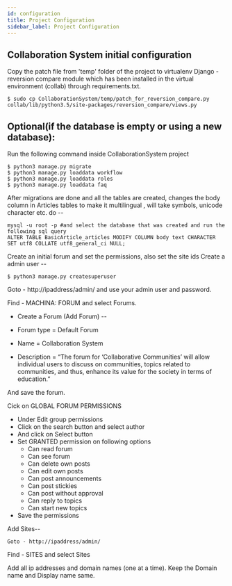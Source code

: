 ```yaml
---
id: configuration
title: Project Configuration
sidebar_label: Project Configuration
---
```


## Collaboration System initial configuration

Copy the patch file from 'temp' folder of the project to virtualenv Django -reversion compare module which has been installed in the virtual environment (collab) through requirements.txt.

```shell
$ sudo cp CollaborationSystem/temp/patch_for_reversion_compare.py collab/lib/python3.5/site-packages/reversion_compare/views.py

```


## Optional(if the database is empty or using a new database):

Run the following command inside CollaborationSystem project

```shell
$ python3 manage.py migrate
$ python3 manage.py loaddata workflow
$ python3 manage.py loaddata roles
$ python3 manage.py loaddata faq

```

After migrations are done and all the tables are created, changes the body column in Articles tables to make it multilingual , will take symbols, unicode character etc.
do --

```shell
mysql -u root -p #and select the database that was created and run the following sql query
ALTER TABLE BasicArticle_articles MODIFY COLUMN body text CHARACTER SET utf8 COLLATE utf8_general_ci NULL;

```

Create an initial forum and set the permissions, also set the site ids
Create a admin user --

```shell
$ python3 manage.py createsuperuser

```

Goto - http://ipaddress/admin/ and use your admin user and password.

Find - MACHINA: FORUM and select Forums.

- Create a Forum (Add Forum) --

- Forum type = Default Forum

- Name = Collaboration System

- Description = “The forum for ‘Collaborative Communities’ will allow individual users to discuss on  communities, topics related to communities, and thus, enhance its value for the society in terms of education.”

And save the forum.

Cick on GLOBAL FORUM PERMISSIONS

- Under Edit group permissions
- Click on the search button and select author
- And click on Select button
- Set GRANTED permission on following options
    - Can read forum
    - Can see forum
    - Can delete own posts
    - Can edit own posts
    - Can post announcements
    - Can post stickies
    - Can post without approval
    - Can reply to topics
    - Can start new topics
- Save the permissions

Add Sites--

	Goto - http://ipaddress/admin/

Find - SITES and select Sites

Add all ip addresses and domain names (one at a time).
Keep the Domain name  and Display name same.
